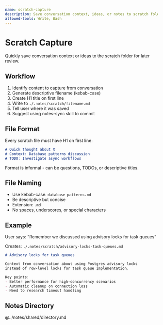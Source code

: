 ```yaml
---
name: scratch-capture
description: Save conversation context, ideas, or notes to scratch folder for later review. Use when user says "save this", "remember this", "capture this note", "add to scratch", "memorize this for later", "take a note".
allowed-tools: Write, Bash
---
```


# Scratch Capture

Quickly save conversation context or ideas to the scratch folder for later review.

## Workflow

1. Identify content to capture from conversation
2. Generate descriptive filename (kebab-case)
3. Create H1 title on first line
4. Write to `./.notes/scratch/filename.md`
5. Tell user where it was saved
6. Suggest using notes-sync skill to commit

## File Format

Every scratch file must have H1 on first line:

```markdown
# Quick thought about X
# Context: Database patterns discussion
# TODO: Investigate async workflows
```

Format is informal - can be questions, TODOs, or descriptive titles.

## File Naming

- Use kebab-case: `database-patterns.md`
- Be descriptive but concise
- Extension: `.md`
- No spaces, underscores, or special characters

## Example

User says: "Remember we discussed using advisory locks for task queues"

Creates: `./.notes/scratch/advisory-locks-task-queues.md`

```markdown
# Advisory locks for task queues

Context from conversation about using Postgres advisory locks
instead of row-level locks for task queue implementation.

Key points:
- Better performance for high-concurrency scenarios
- Automatic cleanup on connection loss
- Need to research timeout handling
```

## Notes Directory

@../notes/shared/directory.md
